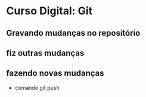 # Curso Digital: Git

## Gravando mudanças no repositório

## fiz outras mudanças
## fazendo novas mudanças
* comando git push


